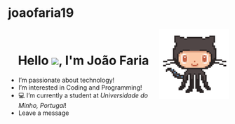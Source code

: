 # joaofaria19
<img align='right' src="https://raw.githubusercontent.com/joaofaria19/joaofaria19/master/github.gif" width="160px">
<br />
<h1 align="center">Hello <img src="https://raw.githubusercontent.com/MartinHeinz/MartinHeinz/master/wave.gif" width="30px">, I'm João Faria</h1>


- I’m passionate about technology! 
- I’m interested in Coding and Programming! 
- 💻 I’m currently a student at _Universidade do Minho, Portugal_!
- Leave a message

<!---
joaofaria19/joaofaria19 is a ✨ special ✨ repository because its `README.md` (this file) appears on your GitHub profile.
You can click the Preview link to take a look at your changes.
--->
